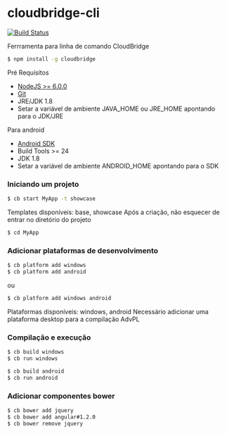 # cloudbridge-cli

[![Build Status](https://travis-ci.org/TOTVSTEC/cloudbridge-cli.svg?branch=master)](https://travis-ci.org/TOTVSTEC/cloudbridge-cli)

Ferrramenta para linha de comando CloudBridge

```bash
$ npm install -g cloudbridge
```

Pré Requisitos
- [NodeJS >= 6.0.0](https://nodejs.org/)
- [Git](https://git-scm.com/)
- JRE/JDK 1.8 
- Setar a variável de ambiente JAVA_HOME ou JRE_HOME apontando para o JDK/JRE

Para android 
- [Android SDK](https://developer.android.com/studio/index.html?hl=pt-br#downloads)
- Build Tools >= 24
- JDK 1.8
- Setar a variável de ambiente ANDROID_HOME apontando para o SDK



### **Iniciando um projeto**

```bash
$ cb start MyApp -t showcase
```

Templates disponíveis: base, showcase
Após a criação, não esquecer de entrar no diretório do projeto

```bash
$ cd MyApp
```


### **Adicionar plataformas de desenvolvimento**

```bash
$ cb platform add windows
$ cb platform add android
```

ou

```bash
$ cb platform add windows android
```

Plataformas disponíveis: windows, android
Necessário adicionar uma plataforma desktop para a compilação AdvPL


### **Compilação e execução**

```bash
$ cb build windows
$ cb run windows

$ cb build android
$ cb run android
```

### **Adicionar componentes bower**

```bash
$ cb bower add jquery
$ cb bower add angular#1.2.0
$ cb bower remove jquery
```
